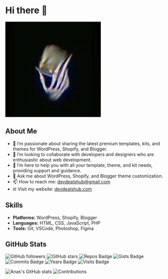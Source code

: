 # Hi there 👋
![My Awesome GIF](https://github.com/devdealshub/devdealshub/blob/main/ew.gif)


## About Me
- 🌱 I’m passionate about sharing the latest premium templates, kits, and themes for WordPress, Shopify, and Blogger.
- 👯 I’m looking to collaborate with developers and designers who are enthusiastic about web development.
- 🤔 I’m here to help you with all your template, theme, and kit needs, providing support and guidance.
- 💬 Ask me about WordPress, Shopify, and Blogger theme customization.
- 📫 How to reach me: [devdealshub@gmail.com](mailto:devdealshub@gmail.com)
- 🌐 Visit my website: [devdealshub.com](https://devdealshub.com)

## Skills
- **Platforms:** WordPress, Shopify, Blogger
- **Languages:** HTML, CSS, JavaScript, PHP
- **Tools:** Git, VSCode, Photoshop, Figma


## GitHub Stats
![GitHub followers](https://img.shields.io/github/followers/devdealshub?label=Followers&style=social)
![GitHub stars](https://img.shields.io/github/stars/devdealshub?label=Stars&style=social)
![Repos Badge](https://badges.pufler.dev/repos/devdealshub)
![Gists Badge](https://badges.pufler.dev/gists/devdealshub)
![Commits Badge](https://badges.pufler.dev/commits/monthly/devdealshub)
![Years Badge](https://badges.pufler.dev/years/devdealshub)
![Visits Badge](https://badges.pufler.dev/visits/devdealshub/devdealshub)


![Anas's GitHub stats](https://github-readme-stats.vercel.app/api?username=devdealshub&show_icons=true&theme=radical)
![Contributions](https://github-readme-streak-stats.herokuapp.com/?user=devdealshub&theme=radical)





